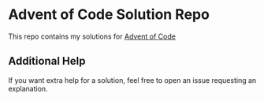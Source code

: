 # Advent of Code Solution Repo

This repo contains my solutions for [Advent of Code](https://adventofcode.com/)

## Additional Help

If you want extra help for a solution, feel free to open an issue requesting an explanation.
